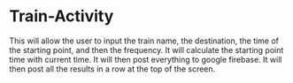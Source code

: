 # Train-Activity

This will allow the user to input the train name, the destination, the time of the starting point, and then the frequency. It will calculate the starting point time with current time. It will then post everything to google firebase. It will then post all the results in a row at the top of the screen.
